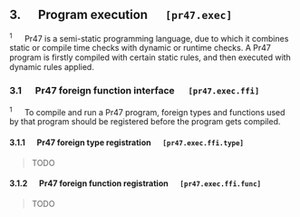 ## 3. &emsp; Program execution &emsp; `[pr47.exec]`

<sup>1</sup> &emsp; Pr47 is a semi-static programming language, due to which it combines static or compile time checks with dynamic or runtime checks. A Pr47 program is firstly compiled with certain static rules, and then executed with dynamic rules applied.

### 3.1 &emsp; Pr47 foreign function interface &emsp; `[pr47.exec.ffi]`

<sup>1</sup> &emsp; To compile and run a Pr47 program, foreign types and functions used by that program should be registered before the program gets compiled.

#### 3.1.1 &emsp; Pr47 foreign type registration &emsp; `[pr47.exec.ffi.type]`

> TODO

#### 3.1.2 &emsp; Pr47 foreign function registration &emsp; `[pr47.exec.ffi.func]`

> TODO
